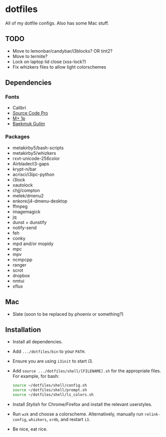dotfiles
========

All of my dotfile configs.
Also has some Mac stuff.

## TODO

- Move to lemonbar/candybar/i3blocks? OR tint2?
- Move to termite?
- Lock on laptop lid close (xss-lock?)
- Fix whizkers files to allow light colorschemes

## Dependencies

### Fonts
- Calibri
- [Source Code Pro](https://github.com/adobe-fonts/source-code-pro)
- [M+ 1p](http://mplus-fonts.osdn.jp/mplus-outline-fonts/download/)
- [Baekmuk Gulim](http://www.freekoreanfont.com/baekmuk-gulim-download/)

### Packages
- metakirby5/bash-scripts
- metakirby5/whizkers
- rxvt-unicode-256color
- Airblader/i3-gaps
- krypt-n/bar
- acrisci/i3ipc-python
- i3lock
- xautolock
- chjj/compton
- melek/dmenu2
- enkore/j4-dmenu-desktop
- ffmpeg
- imagemagick
- jq
- dunst + dunstify
- notify-send
- feh
- conky
- mpd and/or mopidy
- mpc
- mpv
- ncmpcpp
- ranger
- scrot
- dropbox
- nmtui
- xflux

## Mac
- Slate (soon to be replaced by phoenix or something?)

## Installation
- Install all dependencies.
- Add `.../dotfiles/bin` to your `PATH`.
- Ensure you are using `i3init` to start i3.
- Add `source .../dotfiles/shell/[FILENAME].sh` for the appropriate files.
  For example, for bash:

  ```bash
  source ~/dotfiles/shell/config.sh
  source ~/dotfiles/shell/prompt.sh
  source ~/dotfiles/shell/ls_colors.sh
  ```

- Install *Stylish* for Chrome/Firefox and install the relevant userstyles.
- Run `wzk` and choose a colorscheme.
  Alternatively, manually run `relink-config`, `whizkers`, `xrdb`,
  and restart `i3`.
- Be nice, eat rice.

